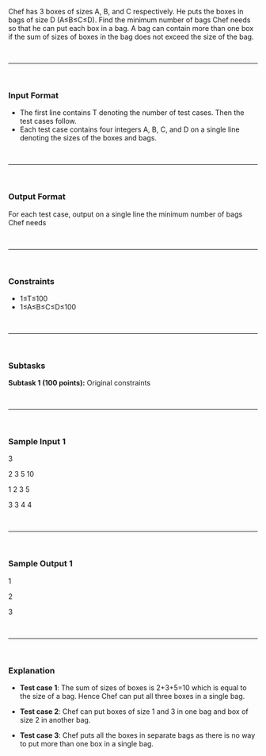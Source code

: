 Chef has 3 boxes of sizes A, B, and C respectively. He puts the boxes in bags of size D (A≤B≤C≤D). Find the minimum number of bags Chef needs so that he can put each box in a bag. A bag can contain more than one box if the sum of sizes of boxes in the bag does not exceed the size of the bag.

<br>
<hr/>
<br>

### Input Format

* The first line contains T denoting the number of test cases. Then the test cases follow.
* Each test case contains four integers A, B, C, and D on a single line denoting the sizes of the boxes and bags.

<br>
<hr/>
<br>

### Output Format

For each test case, output on a single line the minimum number of bags Chef needs   

<br>
<hr/>
<br>

### Constraints
* 1≤T≤100
* 1≤A≤B≤C≤D≤100

<br>
<hr/>
<br>

### Subtasks
**Subtask 1 (100 points):** Original constraints

<br>
<hr/>
<br>

### Sample Input 1 
3

2 3 5 10

1 2 3 5

3 3 4 4

<br>
<hr/>
<br>

### Sample Output 1 
1

2

3


<br>
<hr/>
<br>

### Explanation
* **Test case 1**: The sum of sizes of boxes is 2+3+5=10 which is equal to the size of a bag. Hence Chef can put all three boxes in a single bag.

* **Test case 2**: Chef can put boxes of size 1 and 3 in one bag and box of size 2 in another bag.

* **Test case 3**: Chef puts all the boxes in separate bags as there is no way to put more than one box in a single bag.